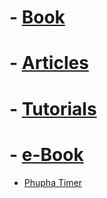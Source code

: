 # - [Book](https://dragon-library.github.io/library/book/)
# - [Articles](https://dragon-library.github.io/library/docs/articles/)
# - [Tutorials](https://dragon-library.github.io/library/tutorials/)
# - [e-Book](https://github.com/dragon-library/library/tree/master/e-book)

- [Phupha Timer](https://ecs-support.github.io/knowledge-center/single-page/countdown/)


